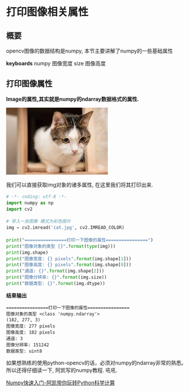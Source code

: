 # 打印图像相关属性

## 概要
opencv图像的数据结构是numpy, 本节主要讲解了numpy的一些基础属性

**keyboards** numpy 图像宽度 size 图像高度


## 打印图像属性

**Image的属性,其实就是numpy的ndarray数据格式的属性.**

![0119_cat.jpg](./image/demo_img.jpg)


我们可以直接获取img对象的诸多属性, 在这里我们将其打印出来.


```python
# -*- coding: utf-8 -*- 
import numpy as np
import cv2

# 导入一张图像 模式为彩色图片
img = cv2.imread('cat.jpg', cv2.IMREAD_COLOR)

print("================打印一下图像的属性================")
print("图像对象的类型 {}".format(type(img)))
print(img.shape)
print("图像宽度: {} pixels".format(img.shape[1]))
print("图像高度: {} pixels".format(img.shape[0]))
print("通道: {}".format(img.shape[2]))
print("图像分辨率: {}".format(img.size))
print("数据类型: {}".format(img.dtype))
```

**结果输出**

```
================打印一下图像的属性================
图像对象的类型 <class 'numpy.ndarray'>
(182, 277, 3)
图像宽度: 277 pixels
图像高度: 182 pixels
通道: 3
图像分辨率: 151242
数据类型: uint8
```

如果想熟练的使用python-opencv的话，必须对numpy的ndarray非常的熟悉。所以还得仔细读一下, 阿凯写的numpy教程. 吼吼. 

[Numpy快速入门-阿凯带你玩转Python科学计算](https://github.com/1zlab/1ZLAB_OpenCV_Tutorial/blob/master/03.%E5%9B%BE%E5%83%8F%E7%9A%84%E6%95%B0%E6%8D%AE%E7%BB%93%E6%9E%84(ndarray)/03.Numpy%E4%BB%8E%E5%85%A5%E9%97%A8%E5%88%B0%E5%B7%AE%E4%B8%8D%E5%A4%9A/Numpy%E4%BB%8E%E5%85%A5%E9%97%A8%E5%88%B0%E5%B7%AE%E4%B8%8D%E5%A4%9A-1Z%E5%AE%9E%E9%AA%8C%E5%AE%A4.md)
